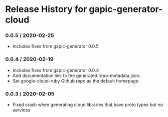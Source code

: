 # Release History for gapic-generator-cloud

### 0.0.5 / 2020-02-25

* Includes fixes from gapic-generator 0.0.5

### 0.0.4 / 2020-02-19

* Includes fixes from gapic-generator 0.0.4
* Add documentation link to the generated repo-metadata.json.
* Set google-cloud-ruby Github repo as the default homepage.

### 0.0.3 / 2020-02-05

* Fixed crash when generating cloud libraries that have proto types but no services
